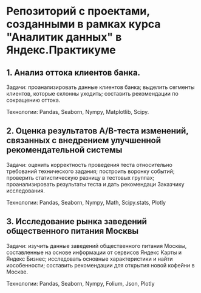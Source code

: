# Репозиторий с проектами, созданными в рамках курса "Аналитик данных" в Яндекс.Практикуме

## 1. Анализ оттока клиентов банка.
Задачи: проанализировать данные клиентов банка; выделить сегменты клиентов, которые склонны уходить; составить рекомендации по сокращению оттока.  

Технологии: Pandas, Seaborn, Nympy, Matplotlib, Scipy.

## 2. Оценка результатов A/B-теста изменений, связанных с внедрением улучшенной рекомендательной системы
Задачи: оценить корректность проведения теста относительно требований технического задания; построить воронку событий; проверить статистическую разницу в тестовых группах; проанализировать результаты теста и дать рекомендаци Заказчику исследования.  

Технологии: Pandas, Seaborn, Nympy, Math, Scipy.stats, Plotly

## 3. Исследование рынка заведений общественного питания Москвы
Задачи: изучить данные заведений общественного питания Москвы, составленные на основе информации от сервисов Яндекс Карты и Яндекс Бизнес; исследовать основные характеристики и найти иособенности; составить рекомендации для открытия новой кофейни в Москве.  

Технологии: Pandas, Seaborn, Nympy, Folium, Json, Plotly

